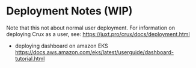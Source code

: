 # Deployment Notes (WIP)

Note that this not about normal user deployment. For information on deploying
Crux as a user, see: https://juxt.pro/crux/docs/deployment.html

* deploying dashboard on amazon EKS
  https://docs.aws.amazon.com/eks/latest/userguide/dashboard-tutorial.html
